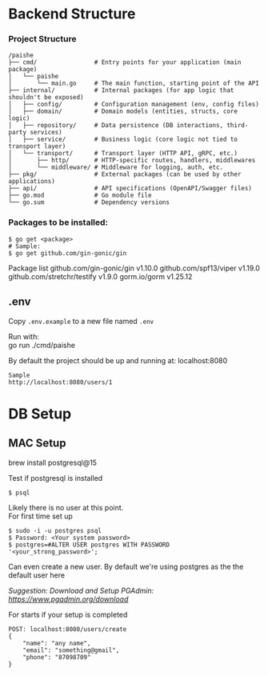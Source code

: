 # Backend Structure

### Project Structure
```
/paishe
├── cmd/                # Entry points for your application (main package)
│   └── paishe
│       └── main.go     # The main function, starting point of the API
├── internal/           # Internal packages (for app logic that shouldn't be exposed)
│   ├── config/         # Configuration management (env, config files)
│   ├── domain/         # Domain models (entities, structs, core logic)
│   ├── repository/     # Data persistence (DB interactions, third-party services)
│   ├── service/        # Business logic (core logic not tied to transport layer)
│   └── transport/      # Transport layer (HTTP API, gRPC, etc.)
│       ├── http/       # HTTP-specific routes, handlers, middlewares
│       └── middleware/ # Middleware for logging, auth, etc.
├── pkg/                # External packages (can be used by other applications)
├── api/                # API specifications (OpenAPI/Swagger files)
├── go.mod              # Go module file
└── go.sum              # Dependency versions
```

### Packages to be installed:
```
$ go get <package>
# Sample:
$ go get github.com/gin-gonic/gin
```
Package list
github.com/gin-gonic/gin v1.10.0
github.com/spf13/viper v1.19.0  
github.com/stretchr/testify v1.9.0
gorm.io/gorm v1.25.12

## .env
Copy `.env.example` to a new file named `.env`

Run with:  
go run ./cmd/paishe  

By default the project should be up and running at: localhost:8080
```
Sample 
http://localhost:8080/users/1
```

# DB Setup

## MAC Setup
brew install postgresql@15  

Test if postgresql is installed
```
$ psql
```

Likely there is no user at this point.  
For first time set up
```
$ sudo -i -u postgres psql
$ Password: <Your system password>
$ postgres=#ALTER USER postgres WITH PASSWORD '<your_strong_password>';
```
Can even create a new user. By default we're using postgres as the the default user here

_Suggestion: Download and Setup PGAdmin: https://www.pgadmin.org/download_

For starts if your setup is completed  
```
POST: localhost:8080/users/create
{
    "name": "any name",
    "email": "something@gmail",
    "phone": "87098709"
}
```